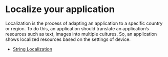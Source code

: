# Localize your application
Localization is the process of adapting an application to a specific country or region. To do this, an application should translate an application’s resources such as text, images into multiple cultures. So, an application shows localized resources based on the settings of device.
* [String Localization](./docs/string-localization.md)
